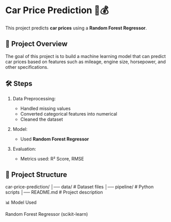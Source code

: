 # Car Price Prediction 🚗💰

This project predicts **car prices** using a **Random Forest Regressor**.

## 📌 Project Overview
The goal of this project is to build a machine learning model that can predict car prices based on features such as mileage, engine size, horsepower, and other specifications.

## 🛠️ Steps
1. Data Preprocessing:
   - Handled missing values
   - Converted categorical features into numerical
   - Cleaned the dataset

2. Model:
   - Used **Random Forest Regressor**

3. Evaluation:
   - Metrics used: R² Score, RMSE

## 📂 Project Structure
car-price-prediction/
│── data/ # Dataset files
│── pipeline/ # Python scripts
│── README.md # Project description



📊 Model Used

Random Forest Regressor (scikit-learn)
